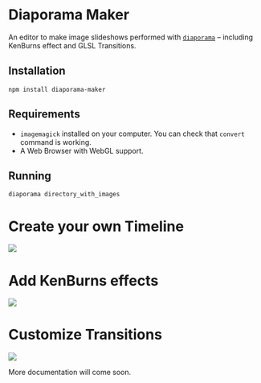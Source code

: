 Diaporama Maker
===============
An editor to make image slideshows performed with [`diaporama`](http://github.com/glslio/diaporama) – including KenBurns effect and GLSL Transitions.

Installation
------------

```
npm install diaporama-maker
```

Requirements
-----------

- `imagemagick` installed on your computer. You can check that `convert` command is working.
- A Web Browser with WebGL support.

Running
-------

```
diaporama directory_with_images
```

Create your own Timeline
========================

![](http://i.imgur.com/OEYMRjx.jpg)

Add KenBurns effects
====================

![](http://i.imgur.com/KQfWz7m.jpg)

Customize Transitions
=====================

![](http://i.imgur.com/hm0U7Vp.jpg)


More documentation will come soon.
